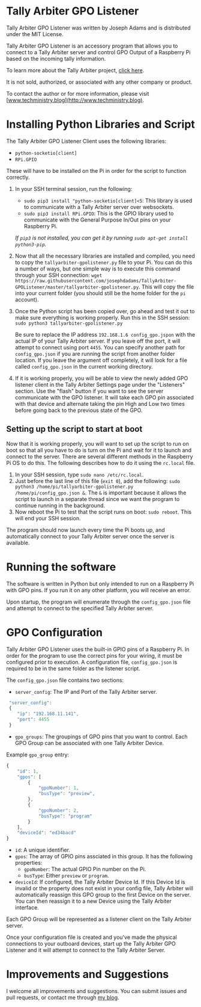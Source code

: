 # Tally Arbiter GPO Listener
Tally Arbiter GPO Listener was written by Joseph Adams and is distributed under the MIT License.

Tally Arbiter GPO Listener is an accessory program that allows you to connect to a Tally Arbiter server and control GPO Output of a Raspberry Pi based on the incoming tally information.

To learn more about the Tally Arbiter project, [click here](http://github.com/josephdadams/tallyarbiter).

It is not sold, authorized, or associated with any other company or product.

To contact the author or for more information, please visit [www.techministry.blog](http://www.techministry.blog).

# Installing Python Libraries and Script
The Tally Arbiter GPO Listener Client uses the following libraries:
* `python-socketio[client]`
* `RPi.GPIO`

These will have to be installed on the Pi in order for the script to function correctly.

1. In your SSH terminal session, run the following:
    * `sudo pip3 install "python-socketio[client]<5`: This library is used to communicate with a Tally Arbiter server over websockets.
    * `sudo pip3 install RPi.GPIO`: This is the GPIO library used to communicate with the General Purpose In/Out pins on your Raspberry Pi.

    *If `pip3` is not installed, you can get it by running `sudo apt-get install python3-pip`.*

1. Now that all the necessary libraries are installed and compiled, you need to copy the `tallyarbiter-gpolistener.py` file to your Pi. You can do this a number of ways, but one simple way is to execute this command through your SSH connection: `wget https://raw.githubusercontent.com/josephdadams/TallyArbiter-GPOListener/master/tallyarbiter-gpolistener.py`. This will copy the file into your current folder (you should still be the home folder for the `pi` account).
1. Once the Python script has been copied over, go ahead and test it out to make sure everything is working properly. Run this in the SSH session: `sudo python3 tallyarbiter-gpolistener.py`
    
    Be sure to replace the IP address `192.168.1.6 config_gpo.jspon` with the actual IP of your Tally Arbiter server. If you leave off the port, it will attempt to connect using port `4455`. You can specify another path for `config_gpo.json` if you are running the script from another folder location. If you leave the argument off completely, it will look for a file called `config_gpo.json` in the current working directory.

1. If it is working properly, you will be able to view the newly added GPO listener client in the Tally Arbiter Settings page under the "Listeners" section. Use the "flash" button if you want to see the server communicate with the GPO listener. It will take each GPO pin associated with that device and alternate taking the pin High and Low two times before going back to the previous state of the GPO.

## Setting up the script to start at boot
Now that it is working properly, you will want to set up the script to run on boot so that all you have to do is turn on the Pi and wait for it to launch and connect to the server. There are several different methods in the Raspberry Pi OS to do this. The following describes how to do it using the `rc.local` file.
1. In your SSH session, type `sudo nano /etc/rc.local`.
1. Just before the last line of this file (`exit 0`), add the following: `sudo python3 /home/pi/tallyarbiter-gpolistener.py /home/pi/config_gpo.json &`. The `&` is important because it allows the script to launch in a separate thread since we want the program to continue running in the background.
1. Now reboot the Pi to test that the script runs on boot: `sudo reboot`. This will end your SSH session.

The program should now launch every time the Pi boots up, and automatically connect to your Tally Arbiter server once the server is available.

# Running the software
The software is written in Python but only intended to run on a Raspberry Pi with GPO pins. If you run it on any other platform, you will receive an error.

Upon startup, the program will enumerate through the `config_gpo.json` file and attempt to connect to the specified Tally Arbiter server.

# GPO Configuration
Tally Arbiter GPO Listener uses the built-in GPIO pins of a Raspberry Pi. In order for the program to use the correct pins for your wiring, it must be configured prior to execution. A configuration file, `config_gpo.json` is required to be in the same folder as the listener script.

The `config_gpo.json` file contains two sections:

* `server_config`: The IP and Port of the Tally Arbiter server.
```javascript
 "server_config":
 {
	"ip": "192.168.11.141",
	"port": 4455
 }
```

* `gpo_groups`: The groupings of GPO pins that you want to control. Each GPO Group can be associated with one Tally Arbiter Device.

Example `gpo_group` entry:
```javascript
{
	"id": 1,
	"gpos": [
		{
			"gpoNumber": 1,
			"busType": "preview",
		},
		{
			"gpoNumber": 2,
			"busType": "program"
		}
	],
	"deviceId": "ed34bacd"
}
```

* `id`: A unique identifier.
* `gpos`: The array of GPIO pins assciated in this group. It has the following properties:
	* `gpoNumber`: The actual GPIO Pin number on the Pi.
	* `busType`: Either `preview` or `program`.
* `deviceId`: If configured, the Tally Arbiter Device Id. If this Device Id is invalid or the property does not exist in your config file, Tally Arbiter will automatically reassign this GPO group to the first Device on the server. You can then reassign it to a new Device using the Tally Arbiter interface.

Each GPO Group will be represented as a listener client on the Tally Arbiter server.

Once your configuration file is created and you've made the physical connections to your outboard devices, start up the Tally Arbiter GPO Listener and it will attempt to connect to the Tally Arbiter Server.

# Improvements and Suggestions
I welcome all improvements and suggestions. You can submit issues and pull requests, or contact me through [my blog](http://www.techministry.blog).
